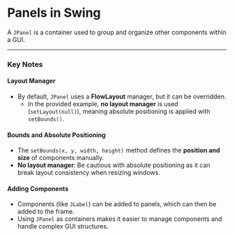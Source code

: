 # Panels in Swing

A `JPanel` is a container used to group and organize other components within a GUI.

---

### Key Notes

#### Layout Manager
- By default, `JPanel` uses a **FlowLayout** manager, but it can be overridden.  
  - In the provided example, **no layout manager** is used (`setLayout(null)`), meaning absolute positioning is applied with `setBounds()`.
  
#### Bounds and Absolute Positioning
- The `setBounds(x, y, width, height)` method defines the **position and size** of components manually.
- **No layout manager**: Be cautious with absolute positioning as it can break layout consistency when resizing windows.

#### Adding Components
- Components (like `JLabel`) can be added to panels, which can then be added to the frame.
- Using `JPanel` as containers makes it easier to manage components and handle complex GUI structures.
